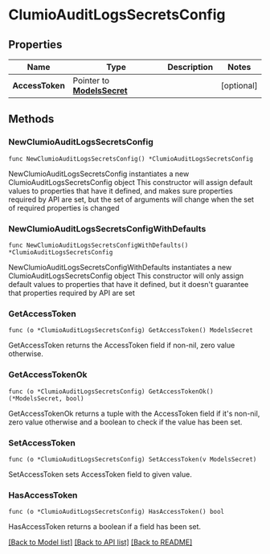 # ClumioAuditLogsSecretsConfig

## Properties

Name | Type | Description | Notes
------------ | ------------- | ------------- | -------------
**AccessToken** | Pointer to [**ModelsSecret**](ModelsSecret.md) |  | [optional] 

## Methods

### NewClumioAuditLogsSecretsConfig

`func NewClumioAuditLogsSecretsConfig() *ClumioAuditLogsSecretsConfig`

NewClumioAuditLogsSecretsConfig instantiates a new ClumioAuditLogsSecretsConfig object
This constructor will assign default values to properties that have it defined,
and makes sure properties required by API are set, but the set of arguments
will change when the set of required properties is changed

### NewClumioAuditLogsSecretsConfigWithDefaults

`func NewClumioAuditLogsSecretsConfigWithDefaults() *ClumioAuditLogsSecretsConfig`

NewClumioAuditLogsSecretsConfigWithDefaults instantiates a new ClumioAuditLogsSecretsConfig object
This constructor will only assign default values to properties that have it defined,
but it doesn't guarantee that properties required by API are set

### GetAccessToken

`func (o *ClumioAuditLogsSecretsConfig) GetAccessToken() ModelsSecret`

GetAccessToken returns the AccessToken field if non-nil, zero value otherwise.

### GetAccessTokenOk

`func (o *ClumioAuditLogsSecretsConfig) GetAccessTokenOk() (*ModelsSecret, bool)`

GetAccessTokenOk returns a tuple with the AccessToken field if it's non-nil, zero value otherwise
and a boolean to check if the value has been set.

### SetAccessToken

`func (o *ClumioAuditLogsSecretsConfig) SetAccessToken(v ModelsSecret)`

SetAccessToken sets AccessToken field to given value.

### HasAccessToken

`func (o *ClumioAuditLogsSecretsConfig) HasAccessToken() bool`

HasAccessToken returns a boolean if a field has been set.


[[Back to Model list]](../README.md#documentation-for-models) [[Back to API list]](../README.md#documentation-for-api-endpoints) [[Back to README]](../README.md)



